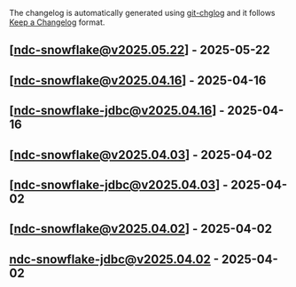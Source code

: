The changelog is automatically generated using [git-chglog](https://github.com/git-chglog/git-chglog) and it follows [Keep a Changelog](https://keepachangelog.com) format.


<a name="ndc-snowflake@v2025.05.22"></a>
## [ndc-snowflake@v2025.05.22] - 2025-05-22

<a name="ndc-snowflake@v2025.04.16"></a>
## [ndc-snowflake@v2025.04.16] - 2025-04-16

<a name="ndc-snowflake-jdbc@v2025.04.16"></a>
## [ndc-snowflake-jdbc@v2025.04.16] - 2025-04-16

<a name="ndc-snowflake@v2025.04.03"></a>
## [ndc-snowflake@v2025.04.03] - 2025-04-02

<a name="ndc-snowflake-jdbc@v2025.04.03"></a>
## [ndc-snowflake-jdbc@v2025.04.03] - 2025-04-02

<a name="ndc-snowflake@v2025.04.02"></a>
## [ndc-snowflake@v2025.04.02] - 2025-04-02

<a name="ndc-snowflake-jdbc@v2025.04.02"></a>
## ndc-snowflake-jdbc@v2025.04.02 - 2025-04-02
